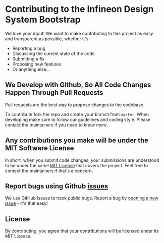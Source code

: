 # Contributing to the Infineon Design System Bootstrap
We love your input! We want to make contributing to this project as easy and transparent as possible, whether it's:

- Reporting a bug
- Discussing the current state of the code
- Submitting a fix
- Proposing new features
- Or anything else...

## We Develop with Github, So All Code Changes Happen Through Pull Requests
Pull requests are the best way to propose changes to the codebase.

To contribute fork the repo and create your branch from `master`. When developing make sure to follow our guidelines and coding style. Please contact the maintainers if you need to know more.

## Any contributions you make will be under the MIT Software License
In short, when you submit code changes, your submissions are understood to be under the same [MIT License](https://github.com/Infineon/Infineon-Design-System-Bootstrap/blob/master/LICENSE) that covers the project. Feel free to contact the maintainers if that's a concern.

## Report bugs using Github [issues](https://github.com/Infineon/Infineon-Design-System-Bootstrap/issues)
We use GitHub issues to track public bugs. Report a bug by [opening a new issue](https://github.com/Infineon/Infineon-Design-System-Bootstrap/issues/new?assignees=&labels=&template=bug_report.md&title=) - it's that easy!

## License
By contributing, you agree that your contributions will be licensed under its MIT License.